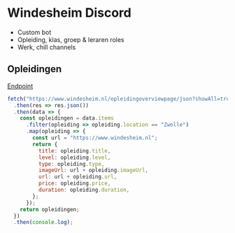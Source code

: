 # Windesheim Discord

- Custom bot
- Opleiding, klas, groep & leraren roles
- Werk, chill channels

## Opleidingen

[Endpoint](https://www.windesheim.nl/opleidingoverviewpage/json?showAll=true)

```javascript
fetch("https://www.windesheim.nl/opleidingoverviewpage/json?showAll=true")
  .then(res => res.json())
  .then(data => {
    const opleidingen = data.items
      .filter(opleiding => opleiding.location == "Zwolle")
      .map(opleiding => {
        const url = "https://www.windesheim.nl";
        return {
          title: opleiding.title,
          level: opleiding.level,
          type: opleiding.type,
          imageUrl: url + opleiding.imageUrl,
          url: url + opleiding.url,
          price: opleiding.price,
          duration: opleiding.duration,
        };
      });
    return opleidingen;
  })
  .then(console.log);
```
